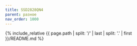 ```yaml
---
title: SSD2828QN4
parent: разное
nav_order: 1000
---
```

{% include_relative {{ page.path | split: '/' | last | split: '.' | first }}/README.md %}
